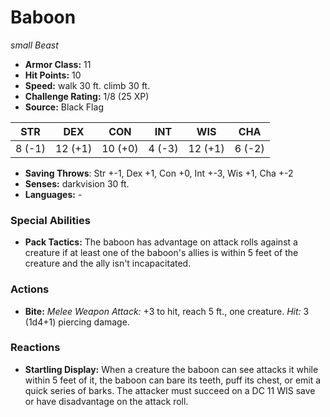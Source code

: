 # Baboon

*small* *Beast*

- **Armor Class:** 11
- **Hit Points:** 10 
- **Speed:** walk 30 ft. climb 30 ft.
- **Challenge Rating:** 1/8 (25 XP)
- **Source:** Black Flag

| STR | DEX | CON | INT | WIS | CHA |
| --- | --- | --- | --- | --- | --- |
| 8 (-1) | 12 (+1) | 10 (+0) | 4 (-3) | 12 (+1) | 6 (-2) |

- **Saving Throws**: Str +-1, Dex +1, Con +0, Int +-3, Wis +1, Cha +-2
- **Senses:** darkvision 30 ft.
- **Languages:** -

### Special Abilities

- **Pack Tactics:** The baboon has advantage on attack rolls against a creature if at least one of the baboon's allies is within 5 feet of the creature and the ally isn't incapacitated.

### Actions

- **Bite:** _Melee Weapon Attack:_ +3 to hit, reach 5 ft., one creature. _Hit:_ 3 (1d4+1) piercing damage.

### Reactions

- **Startling Display:** When a creature the baboon can see attacks it while within 5 feet of it, the baboon can bare its teeth, puff its chest, or emit a quick series of barks. The attacker must succeed on a DC 11 WIS save or have disadvantage on the attack roll.

